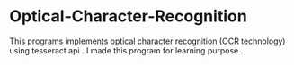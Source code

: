 # Optical-Character-Recognition
This programs implements optical character recognition (OCR technology) using tesseract api  .  I made this program for learning purpose . 
